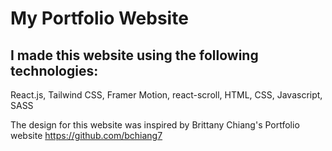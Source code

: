 # My Portfolio Website

## I made this website using the following technologies: 
React.js, Tailwind CSS, Framer Motion, react-scroll, HTML, CSS, Javascript, SASS

The design for this website was inspired by Brittany Chiang's Portfolio website 
https://github.com/bchiang7
